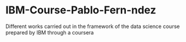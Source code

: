 # IBM-Course-Pablo-Fern-ndez
Different works carried out in the framework of the data science course prepared by IBM through a coursera
